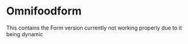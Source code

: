# Omnifoodform

This contains the Form version currently not working properly due to it being dynamic 
